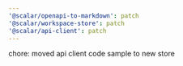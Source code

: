 ```yaml
---
'@scalar/openapi-to-markdown': patch
'@scalar/workspace-store': patch
'@scalar/api-client': patch
---
```


chore: moved api client code sample to new store
